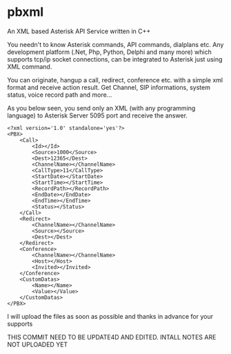 # pbxml
An XML based Asterisk API Service written in C++  

You needn't to know Asterisk commands, API commands, dialplans etc. Any development platform (.Net, Php, Python, Delphi and many more)
which supports tcp/ip socket connections, can be integrated to Asterisk just using XML command. 

You can originate, hangup a call, redirect, conference etc. with a simple xml format and receive action result. Get Channel, SIP informations, system status,
voice record path and more... 

As you below seen, you send only an XML (with any programming language) to Asterisk Server 5095 port and receive the answer. 

```
<?xml version='1.0' standalone='yes'?>
<PBX>
	<Call>
		<Id></Id>
		<Source>1000</Source>
		<Dest>12365</Dest>
		<ChannelName></ChannelName>
		<CallType>11</CallType>
		<StartDate></StartDate>
		<StartTime></StartTime>
		<RecordPath></RecordPath>
		<EndDate></EndDate>
		<EndTime></EndTime>
		<Status></Status>
	</Call>
	<Redirect>
		<ChannelName></ChannelName>
		<Source></Source>
		<Dest></Dest>
	</Redirect>
	<Conference>
		<ChannelName></ChannelName>
		<Host></Host>
		<Invited></Invited>
	</Conference>
	<CustomDatas>
		<Name></Name>
		<Value></Value>
	</CustomDatas>
</PBX>
```

I will upload the files as soon as possible and thanks in advance for your supports

THIS COMMIT NEED TO BE UPDATE4D AND EDITED. INTALL NOTES ARE NOT UPLOADED YET
